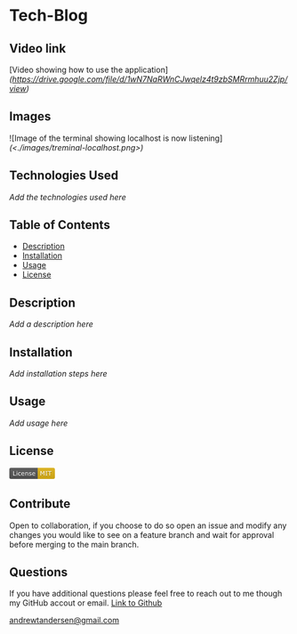 # Tech-Blog

## Video link 
[Video showing how to use the application]*(https://drive.google.com/file/d/1wN7NaRWnCJwqelz4t9zbSMRrmhuu2Zjp/view)*

## Images
![Image of the terminal showing localhost is now listening]*(<./images/treminal-localhost.png>)*

## Technologies Used
*Add the technologies used here*

## Table of Contents
- [Description](#description)
- [Installation](#installation)
- [Usage](#usage)
- [License](#license)

## Description
*Add a description here*

## Installation
*Add installation steps here*

## Usage
*Add usage here*

## License
![MIT License badge](<./images/MIT-badge.png>)

## Contribute
Open to collaboration, if you choose to do so open an issue and modify any changes you would like to see on a feature branch and wait for approval before merging to the main branch.

## Questions
If you have additional questions please feel free to reach out to me though my GitHub accout or email.
[Link to Github](https://github.com/Drew-Andersen)

<a href="mailto:andrewtandersen@gmail.com">andrewtandersen@gmail.com</a>